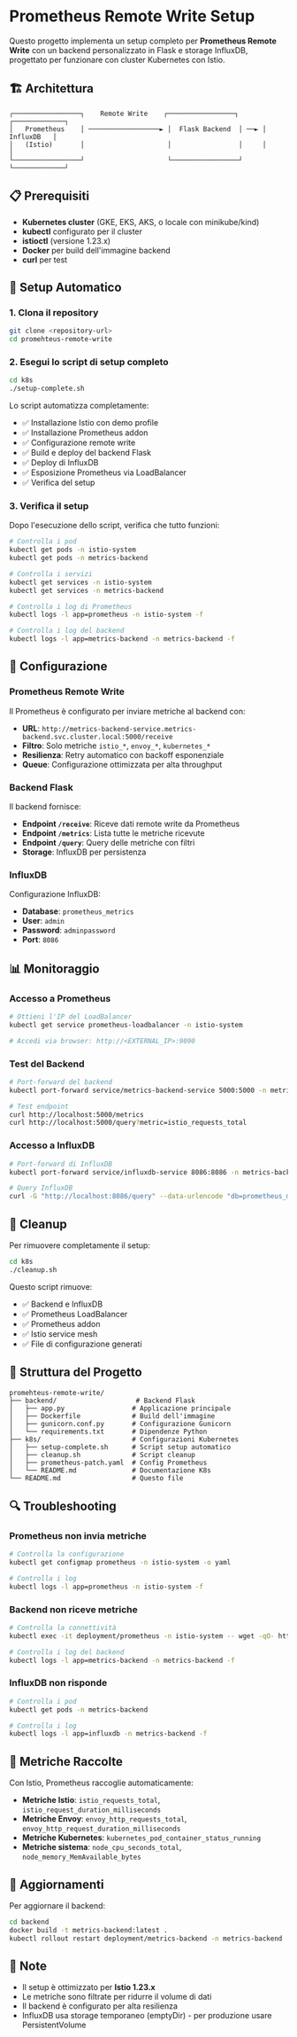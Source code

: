 # Prometheus Remote Write Setup

Questo progetto implementa un setup completo per **Prometheus Remote Write** con un backend personalizzato in Flask e storage InfluxDB, progettato per funzionare con cluster Kubernetes con Istio.

## 🏗️ Architettura

```
┌─────────────────┐    Remote Write    ┌─────────────────┐    ┌─────────────┐
│   Prometheus    │ ──────────────────► │  Flask Backend  │ ──► │  InfluxDB   │
│   (Istio)       │                     │                 │     │             │
└─────────────────┘                     └─────────────────┘     └─────────────┘
```

## 📋 Prerequisiti

- **Kubernetes cluster** (GKE, EKS, AKS, o locale con minikube/kind)
- **kubectl** configurato per il cluster
- **istioctl** (versione 1.23.x)
- **Docker** per build dell'immagine backend
- **curl** per test

## 🚀 Setup Automatico

### 1. Clona il repository
```bash
git clone <repository-url>
cd promehteus-remote-write
```

### 2. Esegui lo script di setup completo
```bash
cd k8s
./setup-complete.sh
```

Lo script automatizza completamente:
- ✅ Installazione Istio con demo profile
- ✅ Installazione Prometheus addon
- ✅ Configurazione remote write
- ✅ Build e deploy del backend Flask
- ✅ Deploy di InfluxDB
- ✅ Esposizione Prometheus via LoadBalancer
- ✅ Verifica del setup

### 3. Verifica il setup
Dopo l'esecuzione dello script, verifica che tutto funzioni:

```bash
# Controlla i pod
kubectl get pods -n istio-system
kubectl get pods -n metrics-backend

# Controlla i servizi
kubectl get services -n istio-system
kubectl get services -n metrics-backend

# Controlla i log di Prometheus
kubectl logs -l app=prometheus -n istio-system -f

# Controlla i log del backend
kubectl logs -l app=metrics-backend -n metrics-backend -f
```

## 🔧 Configurazione

### Prometheus Remote Write
Il Prometheus è configurato per inviare metriche al backend con:
- **URL**: `http://metrics-backend-service.metrics-backend.svc.cluster.local:5000/receive`
- **Filtro**: Solo metriche `istio_*`, `envoy_*`, `kubernetes_*`
- **Resilienza**: Retry automatico con backoff esponenziale
- **Queue**: Configurazione ottimizzata per alta throughput

### Backend Flask
Il backend fornisce:
- **Endpoint `/receive`**: Riceve dati remote write da Prometheus
- **Endpoint `/metrics`**: Lista tutte le metriche ricevute
- **Endpoint `/query`**: Query delle metriche con filtri
- **Storage**: InfluxDB per persistenza

### InfluxDB
Configurazione InfluxDB:
- **Database**: `prometheus_metrics`
- **User**: `admin`
- **Password**: `adminpassword`
- **Port**: `8086`

## 📊 Monitoraggio

### Accesso a Prometheus
```bash
# Ottieni l'IP del LoadBalancer
kubectl get service prometheus-loadbalancer -n istio-system

# Accedi via browser: http://<EXTERNAL_IP>:9090
```

### Test del Backend
```bash
# Port-forward del backend
kubectl port-forward service/metrics-backend-service 5000:5000 -n metrics-backend

# Test endpoint
curl http://localhost:5000/metrics
curl http://localhost:5000/query?metric=istio_requests_total
```

### Accesso a InfluxDB
```bash
# Port-forward di InfluxDB
kubectl port-forward service/influxdb-service 8086:8086 -n metrics-backend

# Query InfluxDB
curl -G "http://localhost:8086/query" --data-urlencode "db=prometheus_metrics" --data-urlencode "q=SHOW MEASUREMENTS"
```

## 🧹 Cleanup

Per rimuovere completamente il setup:

```bash
cd k8s
./cleanup.sh
```

Questo script rimuove:
- ✅ Backend e InfluxDB
- ✅ Prometheus LoadBalancer
- ✅ Prometheus addon
- ✅ Istio service mesh
- ✅ File di configurazione generati

## 📁 Struttura del Progetto

```
promehteus-remote-write/
├── backend/                    # Backend Flask
│   ├── app.py                 # Applicazione principale
│   ├── Dockerfile             # Build dell'immagine
│   ├── gunicorn.conf.py       # Configurazione Gunicorn
│   └── requirements.txt       # Dipendenze Python
├── k8s/                       # Configurazioni Kubernetes
│   ├── setup-complete.sh      # Script setup automatico
│   ├── cleanup.sh             # Script cleanup
│   ├── prometheus-patch.yaml  # Config Prometheus
│   └── README.md              # Documentazione K8s
└── README.md                  # Questo file
```

## 🔍 Troubleshooting

### Prometheus non invia metriche
```bash
# Controlla la configurazione
kubectl get configmap prometheus -n istio-system -o yaml

# Controlla i log
kubectl logs -l app=prometheus -n istio-system -f
```

### Backend non riceve metriche
```bash
# Controlla la connettività
kubectl exec -it deployment/prometheus -n istio-system -- wget -qO- http://metrics-backend-service.metrics-backend.svc.cluster.local:5000/metrics

# Controlla i log del backend
kubectl logs -l app=metrics-backend -n metrics-backend -f
```

### InfluxDB non risponde
```bash
# Controlla i pod
kubectl get pods -n metrics-backend

# Controlla i log
kubectl logs -l app=influxdb -n metrics-backend -f
```

## 🎯 Metriche Raccolte

Con Istio, Prometheus raccoglie automaticamente:
- **Metriche Istio**: `istio_requests_total`, `istio_request_duration_milliseconds`
- **Metriche Envoy**: `envoy_http_requests_total`, `envoy_http_request_duration_milliseconds`
- **Metriche Kubernetes**: `kubernetes_pod_container_status_running`
- **Metriche sistema**: `node_cpu_seconds_total`, `node_memory_MemAvailable_bytes`

## 🔄 Aggiornamenti

Per aggiornare il backend:
```bash
cd backend
docker build -t metrics-backend:latest .
kubectl rollout restart deployment/metrics-backend -n metrics-backend
```

## 📝 Note

- Il setup è ottimizzato per **Istio 1.23.x**
- Le metriche sono filtrate per ridurre il volume di dati
- Il backend è configurato per alta resilienza
- InfluxDB usa storage temporaneo (emptyDir) - per produzione usare PersistentVolume